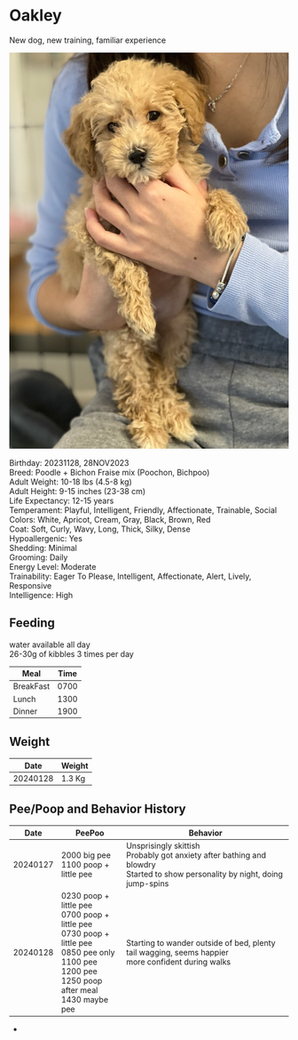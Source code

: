 # Oakley

New dog, new training, familiar experience 

![Oakley](/images/oakley_profile.png)

Birthday: 20231128, 28NOV2023  
Breed: Poodle + Bichon Fraise mix (Poochon, Bichpoo)  
Adult Weight: 10-18 lbs (4.5-8 kg)  
Adult Height: 9-15 inches (23-38 cm)  
Life Expectancy: 12-15 years  
Temperament: Playful, Intelligent, Friendly, Affectionate, Trainable, Social  
Colors: White, Apricot, Cream, Gray, Black, Brown, Red  
Coat: Soft, Curly, Wavy, Long, Thick, Silky, Dense  
Hypoallergenic: Yes  
Shedding: Minimal  
Grooming: Daily  
Energy Level: Moderate  
Trainability: Eager To Please, Intelligent, Affectionate, Alert, Lively, Responsive  
Intelligence: High  

## Feeding 
water available all day  
26-30g of kibbles 3 times per day

| Meal | Time | 
| - | - | 
|BreakFast|0700|
|Lunch|1300|
|Dinner|1900|

## Weight

|Date|Weight|
|-|-|
|20240128|1.3 Kg|

## Pee/Poop and Behavior History

| Date | PeePoo | Behavior |
|-|-|-|
| 20240127 | 2000 big pee<br>1100 poop + little pee | Unsprisingly skittish<br>Probably got anxiety after bathing and blowdry<br>Started to show personality by night, doing jump-spins |
| 20240128 | 0230 poop + little pee<br> 0700 poop + little pee<br> 0730 poop + little pee<br> 0850 pee only<br> 1100 pee <br>1200 pee <br> 1250 poop after meal<br> 1430 maybe pee | Starting to wander outside of bed, plenty tail wagging, seems happier <br>more confident during walks |
 

-
